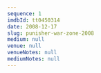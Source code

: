 ```yaml
---
sequence: 1
imdbId: tt0450314
date: 2008-12-17
slug: punisher-war-zone-2008
medium: null
venue: null
venueNotes: null
mediumNotes: null
---
```


